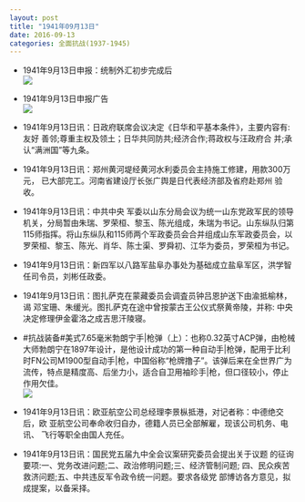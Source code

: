 ```yaml
---
layout: post
title: "1941年09月13日"
date: 2016-09-13
categories: 全面抗战(1937-1945)
---
```


<meta name="referrer" content="no-referrer" />

- 1941年9月13日申报：统制外汇初步完成后 <br/><img src="https://ww4.sinaimg.cn/large/aca367d8jw1f7scs3yr5jj20q00xbh7j.jpg" />

- 1941年9月13日申报广告 <br/><img src="https://ww3.sinaimg.cn/large/aca367d8jw1f7sb1ouka0j20ps0he45i.jpg" />

- 1941年9月13日讯：日政府联席会议决定《日华和平基本条件》，主要内容有:友好 善邻;尊重主权及领土；日华共同防共;经济合作;蒋政权与汪政府合 并;承认“满洲国”等九条。 

- 1941年9月13日讯：郑州黄河堤经黄河水利委员会主持施工修建，用款300万元， 已大部完工。河南省建设厅长张广舆是日代表经济部及省府赴郑州 验收。 

- 1941年9月13日讯：中共中央 军委以山东分局会议为统一山东党政军民的领导机关，分局暂由朱瑞、罗荣桓、黎玉、陈光组成，朱瑞为书记。山东纵队归第115师指挥。将山东纵队和115师两个军政委员会合并组成山东军政委员会，以罗荣桓、黎玉、陈光、肖华、陈士渠、罗舜初、江华为委员，罗荣桓为书记。 

- 1941年9月13日讯：新四军以八路军盐阜办事处为基础成立盐阜军区，洪学智任司令员，刘彬任政委。 

- 1941年9月13日讯：图扎萨克在蒙藏委员会调査员钟吕恩护送下由渝抵榆林，谒 邓宝珊、朱缓光。图扎萨克在途中曾按蒙古王公仪式祭黄帝陵，并称: 中央决定修理伊金霍洛之成吉思汗陵寝。 

- #抗战装备#美式7.65毫米勃朗宁手|枪弹（上）：也称0.32英寸ACP弹，由枪械大师勃朗宁在1897年设计，是他设计成功的第一种自动手|枪弹，配用于比利时FN公司M1900型自动手|枪，中国俗称“枪牌撸子”。该弹后来在全世界广为流传，特点是精度高、后坐力小，适合自卫用袖珍手|枪，但口径较小，停止作用欠佳。 <br/><img src="https://ww1.sinaimg.cn/large/aca367d8jw1f7rq85ditfj209i0xowjp.jpg" />

- 1941年9月13日讯：欧亚航空公司总经理李景枞抵港，对记者称：中德绝交后，欧 亚航空公司奉命收归自办，德籍人员已全部解雇，现该公司机务、电讯、 飞行等职全由国人充任。 

- 1941年9月13日讯：国民党五届九中全会议案研究委员会提出关于议题 的征询要项:一、党务改进问题;二、政治修明问题;三、经济管制问题; 四、民众疾苦救济问题;五、中共违反军令政令统一问题。要求各级党 部博访各方意见，拟成提案，以备采择。 

